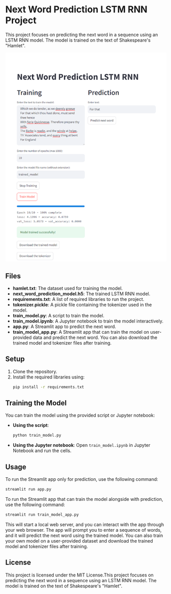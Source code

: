 # Next Word Prediction LSTM RNN Project
This project focuses on predicting the next word in a sequence using an LSTM RNN model. The model is trained on the text of Shakespeare's "Hamlet".

![Streamlit App Screenshot](StreamlitApp.PNG)

## Files

- **hamlet.txt**: The dataset used for training the model.
- **next_word_prediction_model.h5**: The trained LSTM RNN model.
- **requirements.txt**: A list of required libraries to run the project.
- **tokenizer.pickle**: A pickle file containing the tokenizer used in the model.
- **train_model.py**: A script to train the model.
- **train_model.ipynb**: A Jupyter notebook to train the model interactively.
- **app.py**: A Streamlit app to predict the next word.
- **train_model_app.py**: A Streamlit app that can train the model on user-provided data and predict the next word. You can also download the trained model and tokenizer files after training.

## Setup

1. Clone the repository.
2. Install the required libraries using:
    ```bash
    pip install -r requirements.txt
    ```

## Training the Model

You can train the model using the provided script or Jupyter notebook:

- **Using the script**:
    ```bash
    python train_model.py
    ```

- **Using the Jupyter notebook**:
    Open `train_model.ipynb` in Jupyter Notebook and run the cells.

## Usage
To run the Streamlit app only for prediction, use the following command:

```bash
streamlit run app.py
```

To run the Streamlit app that can train the model alongside with prediction, use the following command:

```bash
streamlit run train_model_app.py
```

This will start a local web server, and you can interact with the app through your web browser. The app will prompt you to enter a sequence of words, and it will predict the next word using the trained model. You can also train your own model on a user-provided dataset and download the trained model and tokenizer files after training.

## License

This project is licensed under the MIT License.This project focuses on predicting the next word in a sequence using an LSTM RNN model. The model is trained on the text of Shakespeare's "Hamlet".
